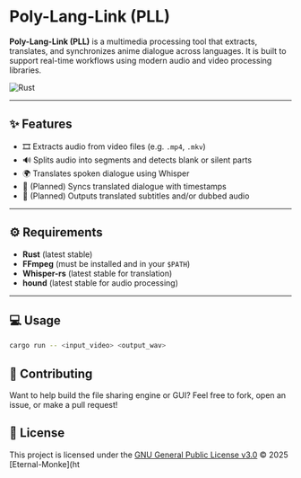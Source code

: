 # Poly-Lang-Link (PLL)

**Poly-Lang-Link (PLL)** is a multimedia processing tool that extracts, translates, and synchronizes anime dialogue across languages. It is built to support real-time workflows using modern audio and video processing libraries.

![Rust](https://img.shields.io/badge/language-Rust-orange?logo=rust&logoColor=black)

---

## ✨ Features

- 🎞️ Extracts audio from video files (e.g. `.mp4`, `.mkv`)
- 🔊 Splits audio into segments and detects blank or silent parts
- 🌍 Translates spoken dialogue using Whisper
- 👄 (Planned) Syncs translated dialogue with timestamps
- 📁 (Planned) Outputs translated subtitles and/or dubbed audio

---

## ⚙️ Requirements

- **Rust** (latest stable)
- **FFmpeg** (must be installed and in your `$PATH`)
- **Whisper-rs** (latest stable for translation)
- **hound** (latest stable for audio processing)

---

## 💻 Usage

```bash
cargo run -- <input_video> <output_wav>
```

## 🤝 Contributing

Want to help build the file sharing engine or GUI?
Feel free to fork, open an issue, or make a pull request!

## 📜 License

This project is licensed under the [GNU General Public License v3.0](https://www.gnu.org/licenses/gpl-3.0.en.html) © 2025 [Eternal-Monke](ht
